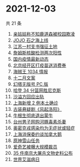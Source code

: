 # 2021-12-03

共 21 条

<!-- BEGIN -->
<!-- 最后更新时间 Fri Dec 03 2021 03:05:48 GMT+0800 (China Standard Time) -->

1. [亲姑姑称不知鹿道森被校园欺凌](https://www.zhihu.com/search?q=鹿道森)
1. [JOJO 石之海上线](https://www.zhihu.com/search?q=石之海)
1. [江苏一村支书强征土地](https://www.zhihu.com/search?q=村支书强征土地)
1. [詹姆斯核酸检测两次阳性](https://www.zhihu.com/search?q=詹姆斯)
1. [国内疫情最新动态](https://www.zhihu.com/search?q=疫情)
1. [北京经开区打疫苗送消费券](https://www.zhihu.com/search?q=打疫苗送消费券)
1. [海贼王 1034 情报](https://www.zhihu.com/search?q=海贼王)
1. [十二月文案](https://www.zhihu.com/search?q=12月文案)
1. [幻塔无版号 PC 版](https://www.zhihu.com/search?q=幻塔)
1. [哈登 34 分篮网胜尼克斯](https://www.zhihu.com/search?q=篮网)
1. [沙溢方回应出轨](https://www.zhihu.com/search?q=沙溢)
1. [上海新增 2 例本土确诊](https://www.zhihu.com/search?q=上海疫情)
1. [古装悬疑剧《风起洛阳》](https://www.zhihu.com/search?q=风起洛阳)
1. [牛根生彻底退出蒙牛](https://www.zhihu.com/search?q=牛根生)
1. [台州男子网购河豚毒素杀妻](https://www.zhihu.com/search?q=台州杀妻)
1. [奥密克戎感染均为无症状或轻症](https://www.zhihu.com/search?q=奥密克戎)
1. [上海消保委约谈加拿大鹅](https://www.zhihu.com/search?q=加拿大鹅)
1. [原神雪山任务](https://www.zhihu.com/search?q=原神)
1. [爱奇艺被曝大规模裁员](https://www.zhihu.com/search?q=爱奇艺)
1. [35 件南京大屠杀文物史料公布](https://www.zhihu.com/search?q=南京大屠杀)
1. [世界艾滋病日](https://www.zhihu.com/search?q=艾滋病)

<!-- END -->
